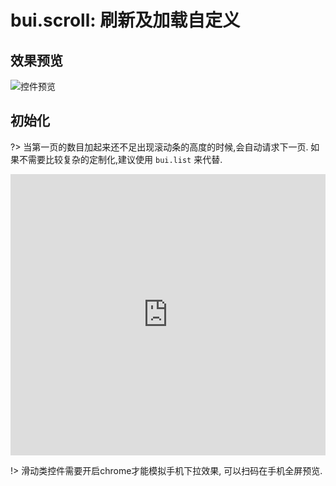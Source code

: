 # bui.scroll: 刷新及加载自定义

## 效果预览
![控件预览](http://www.easybui.com/static/images/controls/bui-scroll_low.jpg)

## 初始化

?> 当第一页的数目加起来还不足出现滚动条的高度的时候,会自动请求下一页. 如果不需要比较复杂的定制化,建议使用 `bui.list` 来代替. 

<iframe width="100%" height="450" src="https://code.hcharts.cn/easybui/M94LD3/share/result,js,html,css" allowfullscreen="allowfullscreen" frameborder="0"></iframe>

!> 滑动类控件需要开启chrome才能模拟手机下拉效果, 可以扫码在手机全屏预览.
